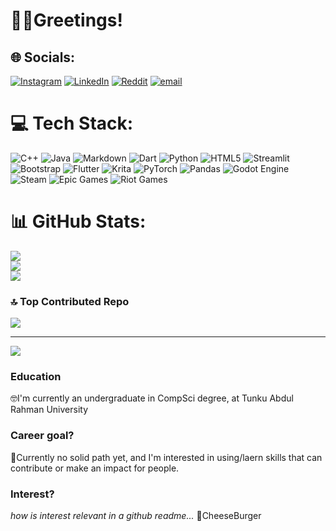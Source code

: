# 🍔🍴Greetings! <br>


## 🌐 Socials:
[![Instagram](https://img.shields.io/badge/Instagram-%23E4405F.svg?logo=Instagram&logoColor=white)](https://instagram.com/_doburuchizubaga) [![LinkedIn](https://img.shields.io/badge/LinkedIn-%230077B5.svg?logo=linkedin&logoColor=white)](https://linkedin.com/in/DennisChong) [![Reddit](https://img.shields.io/badge/Reddit-%23FF4500.svg?logo=Reddit&logoColor=white)](https://reddit.com/user/u/Juicy-DoubleCheese) [![email](https://img.shields.io/badge/Email-D14836?logo=gmail&logoColor=white)](mailto:dennischong03@gmail.com) 

# 💻 Tech Stack:
![C++](https://img.shields.io/badge/c++-%2300599C.svg?style=for-the-badge&logo=c%2B%2B&logoColor=white) ![Java](https://img.shields.io/badge/java-%23ED8B00.svg?style=for-the-badge&logo=openjdk&logoColor=white) ![Markdown](https://img.shields.io/badge/markdown-%23000000.svg?style=for-the-badge&logo=markdown&logoColor=white) ![Dart](https://img.shields.io/badge/dart-%230175C2.svg?style=for-the-badge&logo=dart&logoColor=white) ![Python](https://img.shields.io/badge/python-3670A0?style=for-the-badge&logo=python&logoColor=ffdd54) ![HTML5](https://img.shields.io/badge/html5-%23E34F26.svg?style=for-the-badge&logo=html5&logoColor=white) ![Streamlit](https://img.shields.io/badge/Streamlit-%23FE4B4B.svg?style=for-the-badge&logo=streamlit&logoColor=white) ![Bootstrap](https://img.shields.io/badge/bootstrap-%238511FA.svg?style=for-the-badge&logo=bootstrap&logoColor=white) ![Flutter](https://img.shields.io/badge/Flutter-%2302569B.svg?style=for-the-badge&logo=Flutter&logoColor=white) ![Krita](https://img.shields.io/badge/Krita-203759?style=for-the-badge&logo=krita&logoColor=EEF37B) ![PyTorch](https://img.shields.io/badge/PyTorch-%23EE4C2C.svg?style=for-the-badge&logo=PyTorch&logoColor=white) ![Pandas](https://img.shields.io/badge/pandas-%23150458.svg?style=for-the-badge&logo=pandas&logoColor=white) ![Godot Engine](https://img.shields.io/badge/GODOT-%23FFFFFF.svg?style=for-the-badge&logo=godot-engine) ![Steam](https://img.shields.io/badge/steam-%23000000.svg?style=for-the-badge&logo=steam&logoColor=white) ![Epic Games](https://img.shields.io/badge/epicgames-%23313131.svg?style=for-the-badge&logo=epicgames&logoColor=white) ![Riot Games](https://img.shields.io/badge/riotgames-D32936.svg?style=for-the-badge&logo=riotgames&logoColor=white)
# 📊 GitHub Stats:
![](https://github-readme-stats.vercel.app/api?username=ChizuBaga&theme=tokyonight&hide_border=false&include_all_commits=true&count_private=false)<br/>
![](https://nirzak-streak-stats.vercel.app/?user=ChizuBaga&theme=tokyonight&hide_border=false)<br/>
![](https://github-readme-stats.vercel.app/api/top-langs/?username=ChizuBaga&theme=tokyonight&hide_border=false&include_all_commits=true&count_private=false&layout=compact)

### 🔝 Top Contributed Repo
![](https://github-contributor-stats.vercel.app/api?username=ChizuBaga&limit=5&theme=tokyonight&combine_all_yearly_contributions=true)

---
[![](https://visitcount.itsvg.in/api?id=ChizuBaga&icon=10&color=3)](https://visitcount.itsvg.in)

<!-- Proudly created with GPRM ( https://gprm.itsvg.in ) -->


### Education
🤓I'm currently an undergraduate in CompSci degree, at Tunku Abdul Rahman University <br>

### Career goal?
🤔Currently no solid path yet, and I'm interested in using/laern skills that can contribute or make an impact for people. <br>

### Interest? 
*how is interest relevant in a github readme...* 
🍔CheeseBurger
